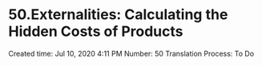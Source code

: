 # 50.Externalities: Calculating the Hidden Costs of Products

Created time: Jul 10, 2020 4:11 PM
Number: 50
Translation Process: To Do